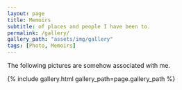```yaml
---
layout: page
title: Memoirs
subtitle: of places and people I have been to.
permalink: /gallery/
gallery_path: "assets/img/gallery"
tags: [Photo, Memoirs]
---
```


The following pictures are somehow associated with me.


{% include gallery.html gallery_path=page.gallery_path %}